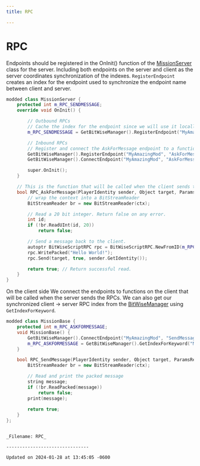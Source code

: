 ```yaml
---
title: RPC

---
```


# RPC



Endpoints should be registered in the OnInit() function of the [MissionServer](class_mission_server.md) class for the server. Including both endpoints on the server and client as the server coordinates synchronization of the indexes. `RegisterEndpoint` creates an index for the endpoint used to synchronize the endpoint name between client and server.



```cpp
modded class MissionServer {
    protected int m_RPC_SENDMESSAGE;
    override void OnInit() {

        // Outbound RPCs
        // Cache the index for the endpoint since we will use it locally to send RPCs.
        m_RPC_SENDMESSAGE = GetBitWiseManager().RegisterEndpoint("MyAmazingMod", "SendMessage");

        // Inbound RPCs
        // Register and connect the AskForMessage endpoint to a function that will be called when the client sends the RPC to us.
        GetBitWiseManager().RegisterEndpoint("MyAmazingMod", "AskForMessage");
        GetBitWiseManager().ConnectEndpoint("MyAmazingMod", "AskForMessage", ScriptCaller.Create(RPC_AskForMessage));

        super.OnInit();
    }

    // This is the function that will be called when the client sends the RPC that we connected to the `AskForMessage` endpoint.
    bool RPC_AskForMessage(PlayerIdentity sender, Object target, ParamsReadContext ctx) {
        // wrap the context into a BitStreamReader
        BitStreamReader br = new BitStreamReader(ctx);

        // Read a 20 bit integer. Return false on any error.
        int id;
        if (!br.ReadUInt(id, 20))
            return false;

        // Send a message back to the client.
        autoptr BitWiseScriptRPC rpc = BitWiseScriptRPC.NewFromID(m_RPC_SENDMESSAGE);
        rpc.WritePacked("Hello World!");
        rpc.Send(target, true, sender.GetIdentity());

        return true; // Return successful read.
    }
}
```

On the client side We connect the endpoints to functions on the client that will be called when the server sends the RPCs. We can also get our synchronized client -> server RPC index from the [BitWiseManager](class_bit_wise_manager.md) using `GetIndexForKeyword`. 

```cpp
modded class MissionBase {
    protected int m_RPC_ASKFORMESSAGE;
    void MissionBase() {
        GetBitWiseManager().ConnectEndpoint("MyAmazingMod", "SendMessage", ScriptCaller.Create(RPC_SendMessage));
        m_RPC_ASKFORMESSAGE = GetBitWiseManager().GetIndexForKeyword("MyAmazingMod", "AskForMessage");
    }

    bool RPC_SendMessage(PlayerIdentity sender, Object target, ParamsReadContext ctx) {
        BitStreamReader br = new BitStreamReader(ctx);

        // Read and print the packed message
        string message;
        if (!br.ReadPacked(message))
            return false;
        print(message);
    
        return true;
    }
};
```

```

_Filename: RPC_

-------------------------------

Updated on 2024-01-28 at 13:45:05 -0600
